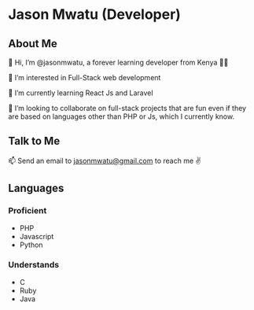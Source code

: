 # Jason Mwatu (Developer)

## About Me
 👋 Hi, I’m @jasonmwatu, a forever learning developer from Kenya 🐱‍🏍
 
 👀 I’m interested in Full-Stack web development
 
 🌱 I’m currently learning React Js and Laravel
 
 💞️ I’m looking to collaborate on full-stack projects that are fun even if they are based on languages other than PHP or Js, which I currently know.
 
## Talk to Me
 📫 Send an email to jasonmwatu@gmail.com to reach me ✌

## Languages
### Proficient
- PHP
- Javascript
- Python
### Understands
- C
- Ruby
- Java

<!---
jasonmwatu/jasonmwatu is a ✨ special ✨ repository because its `README.md` (this file) appears on your GitHub profile.
You can click the Preview link to take a look at your changes.
--->
